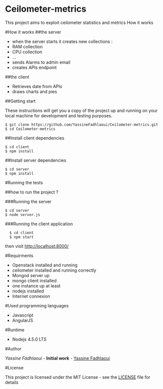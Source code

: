 # Ceilometer-metrics
This project aims to exploit ceilometer statistics and metrics 
How it works

#How it works
##the server
* when the server starts it creates new collections :
* RAM collection
* CPU collection
* ...
* sends Alarms to admin email
* creates APIs endpoint

##the client 

* Retrieves date from APIs
* draws charts and pies

##Getting start

These instructions will get you a copy of the project up and running on your local machine for development and testing purposes.

```
$ git clone https://github.com/YassineFadhlaoui/Ceilometer-metrics.git
$ cd Ceilometer-metrics
```
##Install client dependencies

```
$ cd client
$ npm install
```

##Install server dependencies

```
$ cd server
$ npm install
```
#Running the tests

##how to run the project ?

###Running the server

```
$ cd server
$ node server.js
```

###Running the client application

```
  $ cd client
  $ npm start 
```

then visit [http://localhost:8000/](http://localhost:8000/)

#Requirments

* Openstack installed and running
* ceilometer installed and running correctly
* Mongod server up
* mongo client installed
* one instance up at least
* nodejs installed
* Internet connexion

#Used programming languages

* Javascript
* AngularJS

#Runtime

* Nodejs 4.5.0 LTS 

#Author

*Yassine Fadhlaoui* - **Initial work** - [Yassine Fadhlaoui](https://github.com/YassineFadhlaoui)

#License

This project is licensed under the MIT License - see the [LICENSE](https://github.com/YassineFadhlaoui/Ceilometer-metrics/blob/master/LICENSE) file for details
